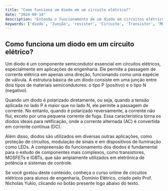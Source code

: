 ```yaml
---
title: "Como funciona um diodo em um circuito elétrico?"
date: "2024-09-14"
description: "Entenda o funcionamento de um diodo em circuitos elétricos e sua importância na engenharia."
keywords: ['diodo', 'Junção', 'resistor', 'Circuito', 'Transistor', 'MOSFET', 'IGBT']
---
```


## Como funciona um diodo em um circuito elétrico?

Um diodo é um componente semicondutor essencial em circuitos elétricos, especialmente em aplicações de engenharia. Ele permite a passagem de corrente elétrica em apenas uma direção, funcionando como uma espécie de válvula. A estrutura básica de um diodo consiste em uma junção entre dois tipos de materiais semicondutores: o tipo P (positivo) e o tipo N (negativo).

Quando um diodo é polarizado diretamente, ou seja, quando a tensão aplicada no lado P é maior que no lado N, ele permite a passagem de corrente. No entanto, quando é polarizado reversamente, a corrente não flui, exceto por uma pequena corrente de fuga. Essa característica torna os diodos ideais para retificação, onde a corrente alternada (AC) é convertida em corrente contínua (DC).

Além disso, diodos são utilizados em diversas outras aplicações, como proteção de circuitos, modulação de sinais e em dispositivos de iluminação como LEDs. A compreensão do funcionamento dos diodos é fundamental para o estudo de componentes mais complexos, como transistores, MOSFETs e IGBTs, que são amplamente utilizados em eletrônica de potência e sistemas de controle.

Se você gostou deste conteúdo, conheça o curso online de circuitos elétricos para alunos de engenharia, Domínio Elétrico, criado pelo Prof. Nicholas Yukio, clicando no botão presente logo abaixo do texto.